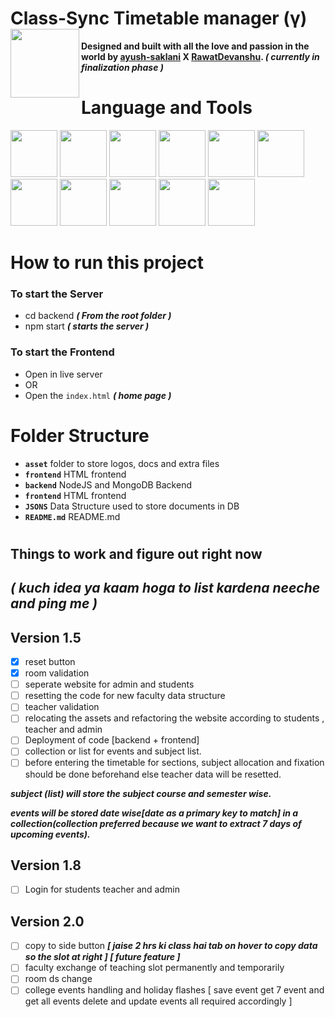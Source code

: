 # **Class-Sync Timetable manager (γ)** <img src="frontend/assets/image/logo.png" height="110" align="left"/>
**Designed and built with all the love and passion in the world by
<a class="link-danger" href="https://github.com/ayush-saklani"><b>ayush-saklani</b></a>
<b>X</b>
<a class="link-primary" href="https://github.com/RawatDevanshu"><b>RawatDevanshu</b></a>.
_( currently in finalization phase )_**

# **Language and Tools**

<div align="left">
<img src="https://cdn.jsdelivr.net/gh/devicons/devicon@latest/icons/html5/html5-original.svg" height="75"/>
<img src="https://cdn.jsdelivr.net/gh/devicons/devicon@latest/icons/css3/css3-original.svg" height="75"/>
<img src="https://cdn.jsdelivr.net/gh/devicons/devicon@latest/icons/javascript/javascript-original.svg" height="75"/>
<img src="https://cdn.jsdelivr.net/gh/devicons/devicon@latest/icons/bootstrap/bootstrap-original.svg"height="75"/>
<img src="https://static-00.iconduck.com/assets.00/node-js-icon-454x512-nztofx17.png"height="75"/>
<img src="https://upload.wikimedia.org/wikipedia/commons/b/bf/Status_iucn_EX_icon_blank.svg" height="75"/>
<img src="https://cdn.jsdelivr.net/gh/devicons/devicon@latest/icons/mongodb/mongodb-original-wordmark.svg" height="75"/>
<img src="https://cdn.jsdelivr.net/gh/devicons/devicon@latest/icons/mongoose/mongoose-original-wordmark.svg" height="75"/>
<img src="https://cdn.jsdelivr.net/gh/devicons/devicon@latest/icons/json/json-plain.svg" height="75"/>
<img src="https://cdn.jsdelivr.net/gh/devicons/devicon@latest/icons/npm/npm-original-wordmark.svg" height="75"/>
<img src="https://cdn.jsdelivr.net/gh/devicons/devicon/icons/python/python-original.svg" height="75"/>
</div>

# How to run this project
### **To start the Server**
- cd backend ***( From the root folder )***
- npm start ***( starts the server )***
### **To start the Frontend**
- Open in live server
- OR
- Open the `index.html` ***( home page )*** 

# Folder Structure

- **`asset`** folder to store logos, docs and extra files
- **`frontend`** HTML frontend
- **`backend`** NodeJS and MongoDB Backend
- **`frontend`** HTML frontend
- **`JSONS`** Data Structure used to store documents in DB
- **`README.md`** README.md

#
#

## Things to work and figure out right now
##  _( kuch idea ya kaam hoga to list kardena neeche and ping me )_

## Version 1.5
- [x] reset button
- [x] room validation
- [ ] seperate website for admin and students 
- [ ] resetting the code for new faculty data structure
- [ ] teacher validation
- [ ] relocating the assets and refactoring the website according to students , teacher and admin
- [ ] Deployment of code [backend + frontend]  
- [ ] collection or list for events and subject list.
- [ ] before entering the timetable for sections, subject allocation and fixation should be done beforehand else teacher data will be resetted.
 
 ___subject (list) will store the subject course and semester wise.___ 

___events will be stored date wise[date as a primary key to match] in a collection(collection preferred because we want to extract 7 days of upcoming events).___
## Version 1.8
- [ ] Login for students teacher and admin

## Version 2.0
- [ ] copy to side button ***[ jaise 2 hrs ki class hai tab on hover to copy data so the slot at right ] [ future feature ]***
- [ ] faculty exchange of teaching slot permanently and temporarily
- [ ] room ds change  
- [ ] college events handling and holiday flashes [ save event get 7 event and get all events delete and update events all required accordingly  ]